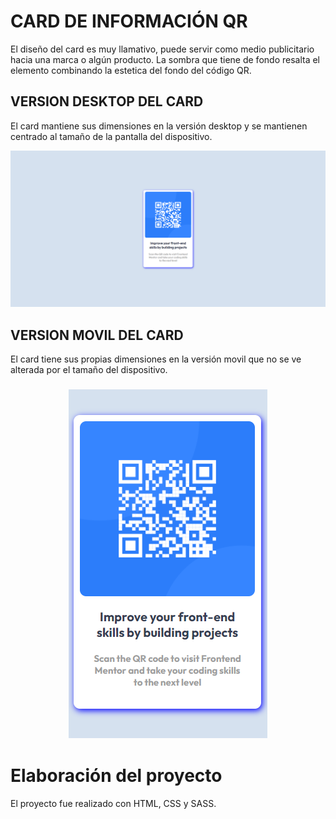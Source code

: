 # CARD DE INFORMACIÓN QR

El diseño del card es muy llamativo, puede servir como medio publicitario hacia una marca o algún producto. La sombra que tiene de fondo resalta el elemento combinando la estetica del fondo del código QR.

## VERSION DESKTOP DEL CARD

El card mantiene sus dimensiones en la versión desktop y se mantienen centrado al tamaño de la pantalla del dispositivo.

![card QR version desktop](./images/design_desktop.png)

## VERSION MOVIL DEL CARD

El card tiene sus propias dimensiones en la versión movil que no se ve alterada por el tamaño del dispositivo.

<h3 align="center">
  <img src="./images/design_mobile.png" />
</h3>




# Elaboración del proyecto

El proyecto fue realizado con HTML, CSS y SASS.
